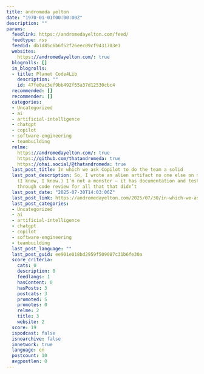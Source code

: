 ```yaml
---
title: andromeda yelton
date: "1970-01-01T00:00:00Z"
description: ""
params:
  feedlink: https://andromedayelton.com/feed/
  feedtype: rss
  feedid: db1d85c6b6f52f26eec09cf9431703e1
  websites:
    https://andromedayelton.com/: true
  blogrolls: []
  in_blogrolls:
  - title: Planet Code4Lib
    description: ""
    id: 47fe0ac3ef9bb492f55a37d12530cbc4
  recommended: []
  recommender: []
  categories:
  - Uncategorized
  - ai
  - artificial-intelligence
  - chatgpt
  - copilot
  - software-engineering
  - teambuilding
  relme:
    https://andromedayelton.com/: true
    https://github.com/thatandromeda: true
    https://ohai.social/@thatandromeda: true
  last_post_title: In which we ask Copilot to do the team a solid
  last_post_description: So, I wrote an alien artifact no one else on my team understood.
    (I know, I know.) I’m not a monster — it has documentation and tests, it went
    through code review for all that that didn’t
  last_post_date: "2025-07-30T14:03:06Z"
  last_post_link: https://andromedayelton.com/2025/07/30/in-which-we-ask-copilot-to-do-the-team-a-solid/
  last_post_categories:
  - Uncategorized
  - ai
  - artificial-intelligence
  - chatgpt
  - copilot
  - software-engineering
  - teambuilding
  last_post_language: ""
  last_post_guid: ee901e018bd2959f509087c31b6fe30a
  score_criteria:
    cats: 0
    description: 0
    feedlangs: 1
    hasContent: 0
    hasPosts: 3
    postcats: 3
    promoted: 5
    promotes: 0
    relme: 2
    title: 3
    website: 2
  score: 19
  ispodcast: false
  isnoarchive: false
  innetwork: true
  language: en
  postcount: 10
  avgpostlen: 0
---
```


